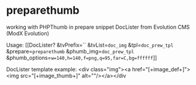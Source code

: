 # preparethumb
working with PHPThumb in prepare snippet DocLister from Evolution CMS (ModX Evolution)

Usage: [[DocLister? &tvPrefix=`` &tvList=`doc_img` &tpl=`doc_prew_tpl` &prepare=`preparethumb` &phumb_img=`doc_prew_tpl` &phumb_options=`w=140,h=140,f=png,q=95,far=C,bg=ffffff`]]

DocLister template example: &lt;div class=&quot;img&quot;&gt;&lt;a href=&quot;[+image_def+]&quot;&gt;&lt;img src=&quot;[+image_thumb+]&quot; alt=&quot;&quot;/&gt;&lt;/a&gt;&lt;/div
